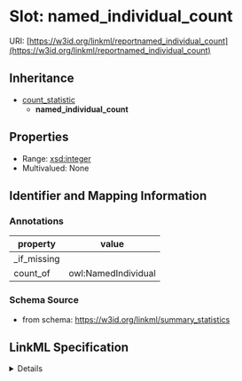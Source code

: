 # Slot: named_individual_count

URI: [https://w3id.org/linkml/reportnamed_individual_count](https://w3id.org/linkml/reportnamed_individual_count)




## Inheritance

* [count_statistic](count_statistic.md)
    * **named_individual_count**





## Properties

* Range: [xsd:integer](http://www.w3.org/2001/XMLSchema#integer)
* Multivalued: None







## Identifier and Mapping Information





### Annotations

| property | value |
| --- | --- |
| _if_missing |  |
| count_of | owl:NamedIndividual |




### Schema Source


* from schema: https://w3id.org/linkml/summary_statistics




## LinkML Specification

<details>
```yaml
name: named_individual_count
annotations:
  count_of:
    tag: count_of
    value: owl:NamedIndividual
from_schema: https://w3id.org/linkml/summary_statistics
rank: 1000
is_a: count_statistic
alias: named_individual_count
domain_of:
- SummaryStatisticCollection
slot_group: individual_statistic_group
range: integer

```
</details>